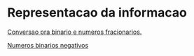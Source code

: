 # Representacao da informacao

[Conversao pra binario e numeros fracionarios.](Representacao%20da%20informacao%20a2c6c857909a45afbb92ad0b57360aed/Conversao%20pra%20binario%20e%20numeros%20fracionarios%200478faccb4154f12b02d2e5864ce8624.md)

[Numeros binarios negativos](Representacao%20da%20informacao%20a2c6c857909a45afbb92ad0b57360aed/Numeros%20binarios%20negativos%20bdf42fb7d5684027928b5211a1878596.md)